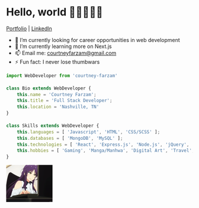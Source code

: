 <h1>Hello, world 👋🏼👩🏼‍💻</h1>
<p>
	<a href=''>Portfolio</a> | <a href='https://www.linkedin.com/in/courtneyfarzam/'>LinkedIn</a>
</p>

- 🔭 I’m currently looking for career opportunities in web development
- 🌱 I’m currently learning more on Next.js
- 📫 Email me: courtneyfarzam@gmail.com
- :zap: Fun fact: I never lose thumbwars

```js
import WebDeveloper from 'courtney-farzam'

class Bio extends WebDeveloper {
	this.name = 'Courtney Farzam';
	this.title = 'Full Stack Developer';
	this.location = 'Nashville, TN'
}

class Skills extends WebDeveloper {
	this.languages = [ 'Javascript', 'HTML', 'CSS/SCSS' ];
	this.databases = [ 'MongoDB', 'MySQL' ];
	this.technologies = [ 'React', 'Express.js', 'Node.js', 'jQuery', 'GraphQL', 'mongoose' ];
	this.hobbies = [ 'Gaming', 'Manga/Manhwa', 'Digital Art', 'Travel', 'My Pets'  ]
}
```
<div>
	<img src="https://github.com/courtneyfarzam/courtneyfarzam/blob/main/keyboard.gif" alt="cute anime girl" style='width: auto; height: 100px;'>
</div>
